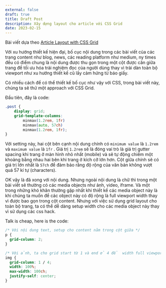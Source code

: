 ```yaml
---
external: false
draft: true
title: Draft Post
description: Xây dựng layout cho article với CSS Grid
date: 2023-02-15
---
```


Bài viết dựa theo [Article Layout with CSS Grid](https://mastery.games/post/article-grid-layout/)

Với xu hướng thiết kế hiện đại, bố cục nội dung trong các bài viết của các trang content như blog, news, các reading platform như medium, ny times đều có điểm chung là nội dung được thu gọn trong một cột được căn giữa trang để tối ưu hóa trải nghiệm đọc của người dùng thay vì trải dàn toàn bộ viewport như xu hướng thiết kế cũ lấy cảm hứng từ báo giấy.

Có nhiều cách để có thể thiết kế bố cục như vậy với CSS, trong bài viết này, chúng ta sẽ thử một approach với CSS Grid.

Đầu tiên, đây là code:

```css
.post {
    display: grid;
    grid-template-columns:
        minmax(1.2rem, 1fr)
        minmax(auto, 57ch)
        minmax(1.2rem, 1fr);    
}
```

Với setting này, hai cột bên cạnh nội dung chính có `minimum value` là `1.2rem` và `maximum value` là `1fr` . Giá trị `1.2rem` sẽ là đóng vai trò là giá trị gutter spacing khi trang ở màn hình nhỏ nhất (mobile) và sẽ tự động chiếm một khoảng bằng nhau hai bên khi trang ở kích cỡ lớn hơn. Cột giữa chính sẽ có giá trị lớn nhất là `57ch` để đảm bảo rằng độ rộng của văn bản không vượt quá 57 kí tự (characters).

OK vậy là đã xong với nội dung. Nhưng ngoài nội dung là chữ thì trong một bài viết sẽ thường có các media objects như ảnh, video, iframe. Và một trong những khó khăn thường gặp nhất khi thiết kế các media object này là khi chúng ta muốn để các object này có độ rộng là full viewport width thay vì được bao gọn trong cột content. Nhưng với việc sử dụng grid layout cho toàn bộ trang, ta có thể dễ dàng setup width cho các media object này thay vì sử dụng các css hack.

Talk is cheap, here is the code:

```css
/* Với nội dung text, setup cho content nằm trong cột giữa */
p {
  grid-column: 2;
}

/* Với ảnh, ta cho grid start từ 1 và end ở 4 để  width full viewport */
img {
  grid-column: 1 / 4;
  width: 100%;
  max-width: 100ch;
  justify-self: center;
}
```
